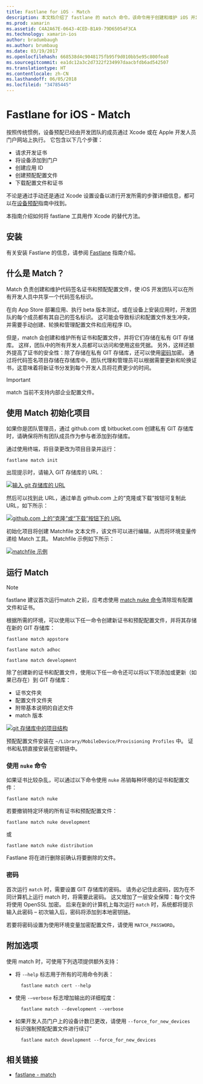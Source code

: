 ```yaml
---
title: Fastlane for iOS - Match
description: 本文档介绍了 fastlane 的 match 命令，该命令用于创建和维护 iOS 开发的代码签名证书和预配配置文件。
ms.prod: xamarin
ms.assetid: C4A2A67E-0643-4CED-B1A9-79D65054F3CA
ms.technology: xamarin-ios
author: bradumbaugh
ms.author: brumbaug
ms.date: 03/19/2017
ms.openlocfilehash: 668538d4c9048175fb95f9d010bb5e95c800fea8
ms.sourcegitcommit: ea1dc12a3c2d7322f234997daacbfdb6ad542507
ms.translationtype: HT
ms.contentlocale: zh-CN
ms.lasthandoff: 06/05/2018
ms.locfileid: "34785445"
---
```

# <a name="fastlane-for-ios---match"></a>Fastlane for iOS - Match

按照传统惯例，设备预配已经由开发团队的成员通过 Xcode 或在 Apple 开发人员门户网站上执行。 它包含以下几个步骤：

- 请求开发证书
- 将设备添加到门户
- 创建应用 ID
- 创建预配配置文件
- 下载配置文件和证书

不论是通过手动还是通过 Xcode 设置设备以进行开发所需的步骤详细信息，都可以在[设备预配](~/ios/get-started/installation/device-provisioning/index.md)指南中找到。

本指南介绍如何将 fastlane 工具用作 Xcode 的替代方法。

## <a name="installation"></a>安装

有关安装 Fastlane 的信息，请参阅 [Fastlane](~/ios/deploy-test/provisioning/fastlane/index.md#Installation) 指南介绍。

<a name="whatismatch" />

## <a name="what-is-match"></a>什么是 Match？

Match 负责创建和维护代码签名证书和预配配置文件，使 iOS 开发团队可以在所有开发人员中共享一个代码签名标识。

在向 App Store 部署应用、执行 beta 版本测试，或在设备上安装应用时，开发团队的每个成员都有其自己的签名标识。 这可能会导致标识和配置文件发生冲突，并需要手动创建、轮换和管理配置文件和应用程序 ID。

但是，match 会创建和维护所有证书和配置文件，并将它们存储在私有 GIT 存储库。 这样，团队中的所有开发人员都可以访问和使用这些凭据。 另外，这样还额外提高了证书的安全性：除了存储在私有 GIT 存储库，还可以使用[密码](#passphrase)加密。 通过将代码签名项目存储在存储库中，团队代理和管理员可以根据需要更新和轮换证书，这意味着将新证书分发到每个开发人员将花费更少的时间。

> [!IMPORTANT]
> match 当前不支持内部企业配置文件。

<a name="initializing" />

## <a name="initializing-your-project-with-match"></a>使用 Match 初始化项目

如果你是团队管理员，通过 github.com 或 bitbucket.com 创建私有 GIT 存储库时，请确保将所有团队成员作为参与者添加到存储库。

通过使用终端，将目录更改为项目目录并运行：

    fastlane match init

出现提示时，请输入 GIT 存储库的 URL：

 [![](match-images/fastlane-image7.png "输入 git 存储库的 URL")](match-images/fastlane-image7.png#lightbox)

然后可以找到此 URL，通过单击 github.com 上的“克隆或下载”按钮可复制此 URL，如下所示：

[![](match-images/fastlane-image6.png "github.com 上的“克隆”或“下载”按钮下的 URL")](match-images/fastlane-image6.png#lightbox)

初始化项目将创建 Matchfile 文本文件，该文件可以进行编辑，从而将环境变量传递给 Match 工具。 Matchfile 示例如下所示：

[![](match-images/fastlane-image8.png "matchfile 示例")](match-images/fastlane-image8.png#lightbox)

<a name="running" />

## <a name="running-match"></a>运行 Match

> [!NOTE]
> fastlane 建议首次运行match 之前，应考虑使用 [match nuke 命令](#using)清除现有配置文件和证书。

根据所需的环境，可以使用以下任一命令创建新证书和预配配置文件，并将其存储在新的 GIT 存储库：

    fastlane match appstore

    fastlane match adhoc

    fastlane match development

除了创建新的证书和配置文件，使用以下任一命令还可以将以下项添加或更新（如果已存在）到 GIT 存储库：

- 证书文件夹
- 配置文件文件夹
- 附带基本说明的自述文件
- match 版本

[![](match-images/fastlane-image9.png "git 存储库中的项目结构")](match-images/fastlane-image9.png#lightbox)

预配配置文件安装在 `~/Library/MobileDevice/Provisioning Profiles` 中。 证书和私钥直接安装在密钥链中。

<a name="using" />

### <a name="using-the-nuke-command"></a>使用 `nuke` 命令

如果证书比较杂乱，可以通过以下命令使用 `nuke` 吊销每种环境的证书和配置文件：

    fastlane match nuke

若要撤销特定环境的所有证书和预配配置文件：

    fastlane match nuke development

 或

    fastlane match nuke distribution

Fastlane 将在进行删除前确认将要删除的文件。

<a name="passphrase" />

### <a name="passphrase"></a>密码

首次运行 `match` 时，需要设置 GIT 存储库的密码。 请务必记住此密码，因为在不同计算机上运行 match 时，将需要此密码。 这又增加了一层安全保障：每个文件将使用 OpenSSL 加密。 后来在新的计算机上每次运行 `match` 时，系统都将提示输入此密码 – 初次输入后，密码将添加到本地密钥链。

若要将密码设置为使用环境变量加密配置文件，请使用 `MATCH_PASSWORD`。

<a name="options" />

## <a name="additional-options"></a>附加选项

使用 match 时，可使用下列选项提供额外支持：

- 将 `-–help` 标志用于所有的可用命令列表：

        fastlane match cert --help

- 使用 `-–verbose` 标志增加输出的详细程度：

        fastlane match --development --verbose

- 如果开发人员门户上的设备计数已更改，请使用 `--force_for_new_devices` 标识强制预配配置文件进行续订”

        fastlane match development --force_for_new_devices

## <a name="related-links"></a>相关链接

- [fastlane - match](https://github.com/fastlane/fastlane/blob/master/match/README.md)
